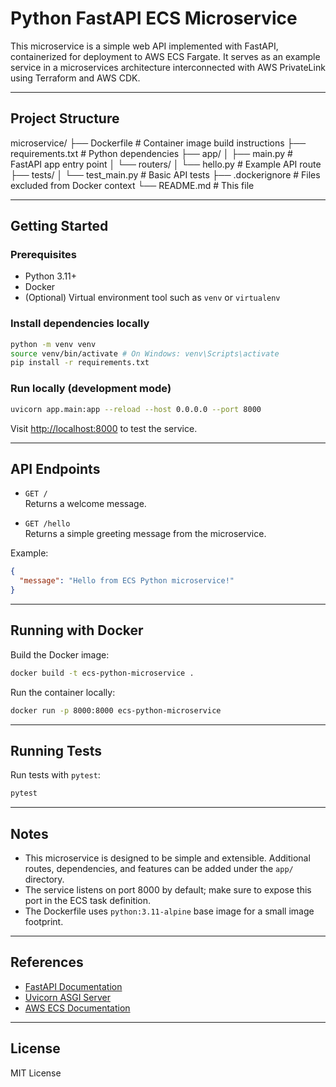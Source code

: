# Python FastAPI ECS Microservice

This microservice is a simple web API implemented with FastAPI, containerized for deployment to AWS ECS Fargate. It serves as an example service in a microservices architecture interconnected with AWS PrivateLink using Terraform and AWS CDK.

---

## Project Structure

microservice/
├── Dockerfile # Container image build instructions
├── requirements.txt # Python dependencies
├── app/
│ ├── main.py # FastAPI app entry point
│ └── routers/
│ └── hello.py # Example API route
├── tests/
│ └── test_main.py # Basic API tests
├── .dockerignore # Files excluded from Docker context
└── README.md # This file

---

## Getting Started

### Prerequisites

- Python 3.11+
- Docker
- (Optional) Virtual environment tool such as `venv` or `virtualenv`

### Install dependencies locally

```bash
python -m venv venv
source venv/bin/activate # On Windows: venv\Scripts\activate
pip install -r requirements.txt
```

### Run locally (development mode)

```bash
uvicorn app.main:app --reload --host 0.0.0.0 --port 8000
```

Visit [http://localhost:8000](http://localhost:8000) to test the service.

---

## API Endpoints

- `GET /`  
  Returns a welcome message.

- `GET /hello`  
  Returns a simple greeting message from the microservice.

Example:

```json
{
  "message": "Hello from ECS Python microservice!"
}
```

---

## Running with Docker

Build the Docker image:

```bash
docker build -t ecs-python-microservice .
```

Run the container locally:

```bash
docker run -p 8000:8000 ecs-python-microservice
```

---

## Running Tests

Run tests with `pytest`:

```bash
pytest
```

---

## Notes

- This microservice is designed to be simple and extensible. Additional routes, dependencies, and features can be added under the `app/` directory.
- The service listens on port 8000 by default; make sure to expose this port in the ECS task definition.
- The Dockerfile uses `python:3.11-alpine` base image for a small image footprint.

---

## References

- [FastAPI Documentation](https://fastapi.tiangolo.com/)
- [Uvicorn ASGI Server](https://www.uvicorn.org/)
- [AWS ECS Documentation](https://docs.aws.amazon.com/AmazonECS/latest/developerguide/Welcome.html)

---

## License

MIT License
